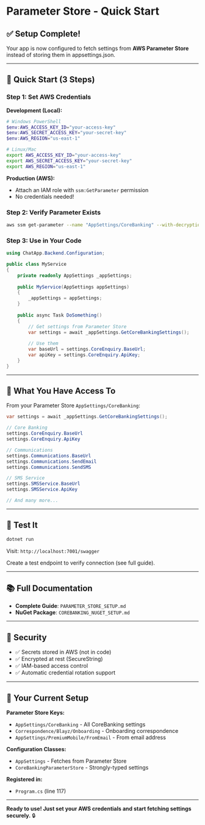 # Parameter Store - Quick Start

## ✅ Setup Complete!

Your app is now configured to fetch settings from **AWS Parameter Store** instead of storing them in appsettings.json.

---

## 🚀 Quick Start (3 Steps)

### Step 1: Set AWS Credentials

**Development (Local):**
```powershell
# Windows PowerShell
$env:AWS_ACCESS_KEY_ID="your-access-key"
$env:AWS_SECRET_ACCESS_KEY="your-secret-key"
$env:AWS_REGION="us-east-1"
```

```bash
# Linux/Mac
export AWS_ACCESS_KEY_ID="your-access-key"
export AWS_SECRET_ACCESS_KEY="your-secret-key"
export AWS_REGION="us-east-1"
```

**Production (AWS):**
- Attach an IAM role with `ssm:GetParameter` permission
- No credentials needed!

### Step 2: Verify Parameter Exists

```bash
aws ssm get-parameter --name "AppSettings/CoreBanking" --with-decryption
```

### Step 3: Use in Your Code

```csharp
using ChatApp.Backend.Configuration;

public class MyService
{
    private readonly AppSettings _appSettings;
    
    public MyService(AppSettings appSettings)
    {
        _appSettings = appSettings;
    }
    
    public async Task DoSomething()
    {
        // Get settings from Parameter Store
        var settings = await _appSettings.GetCoreBankingSettings();
        
        // Use them
        var baseUrl = settings.CoreEnquiry.BaseUrl;
        var apiKey = settings.CoreEnquiry.ApiKey;
    }
}
```

---

## 📖 What You Have Access To

From your Parameter Store `AppSettings/CoreBanking`:

```csharp
var settings = await _appSettings.GetCoreBankingSettings();

// Core Banking
settings.CoreEnquiry.BaseUrl
settings.CoreEnquiry.ApiKey

// Communications
settings.Communications.BaseUrl
settings.Communications.SendEmail
settings.Communications.SendSMS

// SMS Service
settings.SMSService.BaseUrl
settings.SMSService.ApiKey

// And many more...
```

---

## 🧪 Test It

```bash
dotnet run
```

Visit: `http://localhost:7001/swagger`

Create a test endpoint to verify connection (see full guide).

---

## 📚 Full Documentation

- **Complete Guide**: `PARAMETER_STORE_SETUP.md`
- **NuGet Package**: `COREBANKING_NUGET_SETUP.md`

---

## 🔐 Security

- ✅ Secrets stored in AWS (not in code)
- ✅ Encrypted at rest (SecureString)
- ✅ IAM-based access control
- ✅ Automatic credential rotation support

---

## 🎯 Your Current Setup

**Parameter Store Keys:**
- `AppSettings/CoreBanking` - All CoreBanking settings
- `Correspondence/Blayz/Onboarding` - Onboarding correspondence
- `AppSettings/PremiumMobile/FromEmail` - From email address

**Configuration Classes:**
- `AppSettings` - Fetches from Parameter Store
- `CoreBankingParameterStore` - Strongly-typed settings

**Registered in:**
- `Program.cs` (line 117)

---

**Ready to use! Just set your AWS credentials and start fetching settings securely.** 🔒

